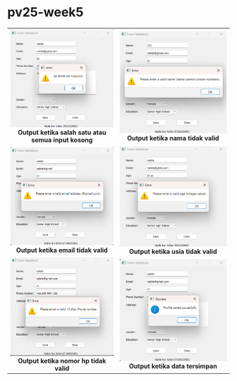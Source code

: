 # pv25-week5
<table align="center">
  <tr>
    <td align="center">
      <img src="1.png" width="400"/><br>
      <b>Output ketika salah satu atau semua input kosong</b>
    </td>
    <td align="center">
      <img src="2.png" width="400"/><br>
      <b>Output ketika nama tidak valid</b>
    </td>
  </tr>
  <tr>
    <td align="center">
      <img src="3.png" width="400"/><br>
      <b>Output ketika email tidak valid</b>
    </td>
    <td align="center">
      <img src="4.png" width="400"/><br>
      <b>Output ketika usia tidak valid </b>
    </td>
  </tr>
  <tr>
    <td align="center">
      <img src="5.png" width="400"/><br>
      <b>Output ketika nomor hp tidak valid </b>
    </td>
    <td align="center">
      <img src="6.png" width="400"/><br>
      <b>Output ketika data tersimpan</b>
    </td>
  </tr>
</table>
